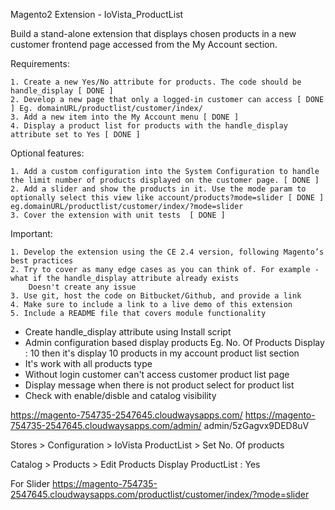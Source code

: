 Magento2 Extension - IoVista_ProductList

Build a stand-alone extension that displays chosen products in a new customer frontend page accessed from the My Account section.

Requirements:

    1. Create a new Yes/No attribute for products. The code should be handle_display [ DONE ]
    2. Develop a new page that only a logged-in customer can access [ DONE ] Eg. domainURL/productlist/customer/index/
    3. Add a new item into the My Account menu [ DONE ]
    4. Display a product list for products with the handle_display attribute set to Yes [ DONE ]


Optional features:

    1. Add a custom configuration into the System Configuration to handle the limit number of products displayed on the customer page. [ DONE ]
    2. Add a slider and show the products in it. Use the mode param to optionally select this view like account/products?mode=slider [ DONE ] eg.domainURL/productlist/customer/index/?mode=slider
    3. Cover the extension with unit tests  [ DONE ]

Important:

    1. Develop the extension using the CE 2.4 version, following Magento’s best practices
    2. Try to cover as many edge cases as you can think of. For example - what if the handle_display attribute already exists
        Doesn't create any issue
    3. Use git, host the code on Bitbucket/Github, and provide a link
    4. Make sure to include a link to a live demo of this extension
    5. Include a README file that covers module functionality

- Create handle_display attribute using Install script
- Admin configuration based display products
    Eg. No. Of Products Display : 10 then it's display 10 products in my account product list section
- It's work with all products type
- Without login customer can't access customer product list page
- Display message when there is not product select for product list
- Check with enable/disble and catalog visibility

https://magento-754735-2547645.cloudwaysapps.com/
https://magento-754735-2547645.cloudwaysapps.com/admin/
admin/5zGagvx9DED8uV


Stores > Configuration > IoVista ProductList > 
    Set No. Of products

Catalog > Products > Edit Products
    Display ProductList : Yes


For Slider
    https://magento-754735-2547645.cloudwaysapps.com/productlist/customer/index/?mode=slider